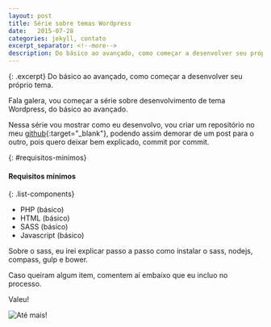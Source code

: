 ```yaml
---
layout: post
title: Série sobre temas Wordpress
date:   2015-07-28
categories: jekyll, contato
excerpt_separator: <!--more-->
description: Do básico ao avançado, como começar a desenvolver seu próprio tema.
---
```


{: .excerpt}
Do básico ao avançado, como começar a desenvolver seu próprio tema.

<!--more-->

Fala galera, vou começar a série sobre desenvolvimento de tema Wordpress, do básico ao avançado.

Nessa série vou mostrar como eu desenvolvo, vou criar um repositório no meu [github](https://github.com/raank/wp-theme){:target="_blank"}, podendo assim demorar de um post para o outro, pois quero deixar bem explicado, commit por commit.

{: #requisitos-minimos}
#### Requisitos mínimos

{: .list-components}
 - PHP (básico)
 - HTML (básico)
 - SASS (básico)
 - Javascript (básico)

Sobre o sass, eu irei explicar passo a passo como instalar o sass, nodejs, compass, gulp e bower.

Caso queiram algum item, comentem aí embaixo que eu incluo no processo.

Valeu!


<img class="lazyload" data-src="http://i.imgur.com/d6z7vfv.gif" alt="Até mais!">